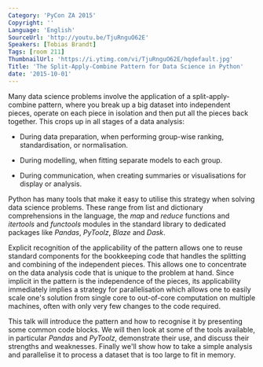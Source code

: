 ```yaml
---
Category: 'PyCon ZA 2015'
Copyright: ''
Language: 'English'
SourceUrl: 'http://youtu.be/TjuRnguO62E'
Speakers: [Tobias Brandt]
Tags: [room 211]
ThumbnailUrl: 'https://i.ytimg.com/vi/TjuRnguO62E/hqdefault.jpg'
Title: 'The Split-Apply-Combine Pattern for Data Science in Python'
date: '2015-10-01'
---
```

Many data science problems involve the application of a split-apply-combine pattern, where you break up a big dataset into independent pieces, operate on each piece in isolation and then put all the pieces back together. This crops up in all stages of a data analysis:

  * During data preparation, when performing group-wise ranking, standardisation, or normalisation.

  * During modelling, when fitting separate models to each group.

  * During communication, when creating summaries or visualisations for display or analysis.

Python has many tools that make it easy to utilise this strategy when solving data science problems. These range from list and dictionary comprehensions in the language, the *map* and *reduce* functions and *itertools* and *functools* modules in the standard library to dedicated packages like *Pandas*, *PyToolz*, *Blaze* and *Dask*.

Explicit recognition of the applicability of the pattern allows one to reuse standard components for the bookkeeping code that handles the splitting and combining of the independent pieces. This allows one to concentrate on the data analysis code that is unique to the problem at hand. Since implicit in the pattern is the independence of the pieces, its applicability immediately implies a strategy for parallelisation which allows one to easily scale one's solution from single core to out-of-core computation on multiple machines, often with only very few changes to the code required.

This talk will introduce the pattern and how to recognise it by presenting some common code blocks. We will then look at some of the tools available, in particular *Pandas* and *PyToolz*, demonstrate their use, and discuss their strengths and weaknesses. Finally we'll show how to take a simple analysis and parallelise it to process a dataset that is too large to fit in memory.
